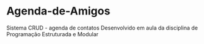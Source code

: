 # Agenda-de-Amigos
Sistema CRUD - agenda de contatos
Desenvolvido em aula  da disciplina de Programação Estruturada e Modular 

